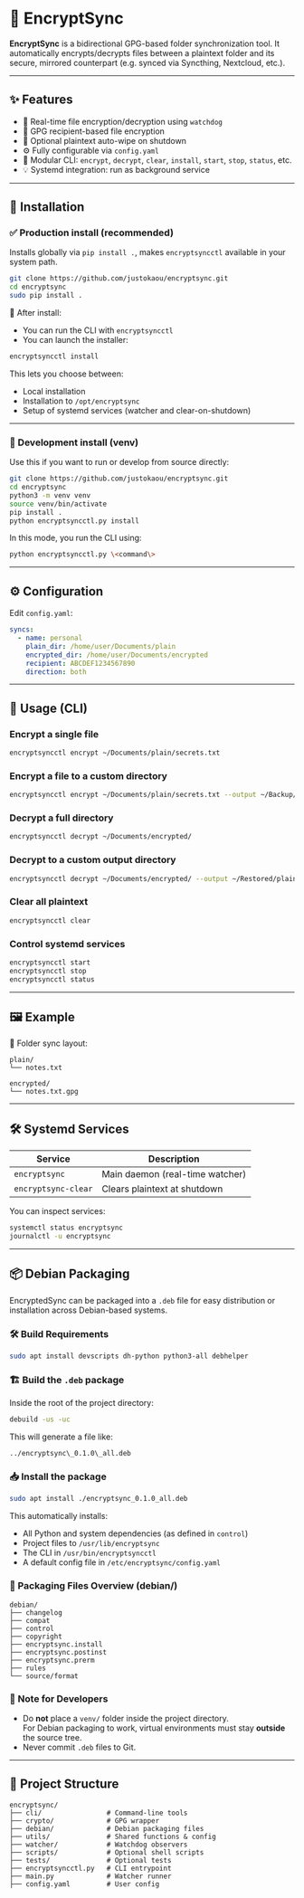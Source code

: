 # 🔐 EncryptSync

**EncryptSync** is a bidirectional GPG-based folder synchronization tool. It automatically encrypts/decrypts files between a plaintext folder and its secure, mirrored counterpart \(e.g. synced via Syncthing, Nextcloud, etc.\).

---

## ✨ Features

- 🔁 Real-time file encryption/decryption using `watchdog`  
- 🔐 GPG recipient-based file encryption  
- 🧹 Optional plaintext auto-wipe on shutdown  
- ⚙️ Fully configurable via `config.yaml`  
- 🧩 Modular CLI: `encrypt`, `decrypt`, `clear`, `install`, `start`, `stop`, `status`, etc.  
- 💡 Systemd integration: run as background service  

---

## 🚀 Installation

### ✅ Production install \(recommended\)

Installs globally via `pip install .`, makes `encryptsyncctl` available in your system path.

```bash
git clone https://github.com/justokaou/encryptsync.git
cd encryptsync
sudo pip install .
```

🔁 After install:

- You can run the CLI with `encryptsyncctl`  
- You can launch the installer:

```bash
encryptsyncctl install
```

This lets you choose between:

- Local installation  
- Installation to `/opt/encryptsync`  
- Setup of systemd services \(watcher and clear-on-shutdown\)

---

### 🧪 Development install \(venv\)

Use this if you want to run or develop from source directly:

```bash
git clone https://github.com/justokaou/encryptsync.git
cd encryptsync
python3 -m venv venv
source venv/bin/activate
pip install .
python encryptsyncctl.py install
```

In this mode, you run the CLI using:

```bash
python encryptsyncctl.py \<command\>
```

---

## ⚙️ Configuration

Edit `config.yaml`:

```yaml
syncs:
  - name: personal
    plain_dir: /home/user/Documents/plain
    encrypted_dir: /home/user/Documents/encrypted
    recipient: ABCDEF1234567890
    direction: both
```

---

## 🔐 Usage \(CLI\)

### Encrypt a single file

```bash
encryptsyncctl encrypt ~/Documents/plain/secrets.txt
```

### Encrypt a file to a custom directory

```bash
encryptsyncctl encrypt ~/Documents/plain/secrets.txt --output ~/Backup/encrypted
```

### Decrypt a full directory

```bash
encryptsyncctl decrypt ~/Documents/encrypted/
```

### Decrypt to a custom output directory

```bash
encryptsyncctl decrypt ~/Documents/encrypted/ --output ~/Restored/plain
```

### Clear all plaintext

```bash
encryptsyncctl clear
```

### Control systemd services

```bash
encryptsyncctl start
encryptsyncctl stop
encryptsyncctl status
```

---

## 🖼️ Example

📁 Folder sync layout:

```
plain/
└── notes.txt

encrypted/
└── notes.txt.gpg
```

---

## 🛠️ Systemd Services

| Service               | Description                         |  
|----------------------|-------------------------------------|  
| `encryptsync`        | Main daemon \(real-time watcher\)   |  
| `encryptsync-clear`  | Clears plaintext at shutdown        |

You can inspect services:

```bash
systemctl status encryptsync
journalctl -u encryptsync
```

---

## 📦 Debian Packaging

EncryptedSync can be packaged into a `.deb` file for easy distribution or installation across Debian-based systems.

### 🛠️ Build Requirements

```bash
sudo apt install devscripts dh-python python3-all debhelper
```

### 🏗️ Build the `.deb` package

Inside the root of the project directory:

```bash
debuild -us -uc
```

This will generate a file like:

```
../encryptsync\_0.1.0\_all.deb
```

### 📥 Install the package

```bash
sudo apt install ./encryptsync_0.1.0_all.deb
```

This automatically installs:

- All Python and system dependencies \(as defined in `control`\)
- Project files to `/usr/lib/encryptsync`
- The CLI in `/usr/bin/encryptsyncctl`
- A default config file in `/etc/encryptsync/config.yaml`

### 📂 Packaging Files Overview \(debian/\)

```
debian/
├── changelog
├── compat
├── control
├── copyright
├── encryptsync.install
├── encryptsync.postinst
├── encryptsync.prerm
├── rules
└── source/format
```

### 📝 Note for Developers

- Do **not** place a `venv/` folder inside the project directory.  
  For Debian packaging to work, virtual environments must stay **outside** the source tree.  
- Never commit `.deb` files to Git.

---

## 📁 Project Structure

```
encryptsync/
├── cli/                # Command-line tools
├── crypto/             # GPG wrapper
├── debian/             # Debian packaging files
├── utils/              # Shared functions & config
├── watcher/            # Watchdog observers
├── scripts/            # Optional shell scripts
├── tests/              # Optional tests
├── encryptsyncctl.py   # CLI entrypoint
├── main.py             # Watcher runner
├── config.yaml         # User config
```
